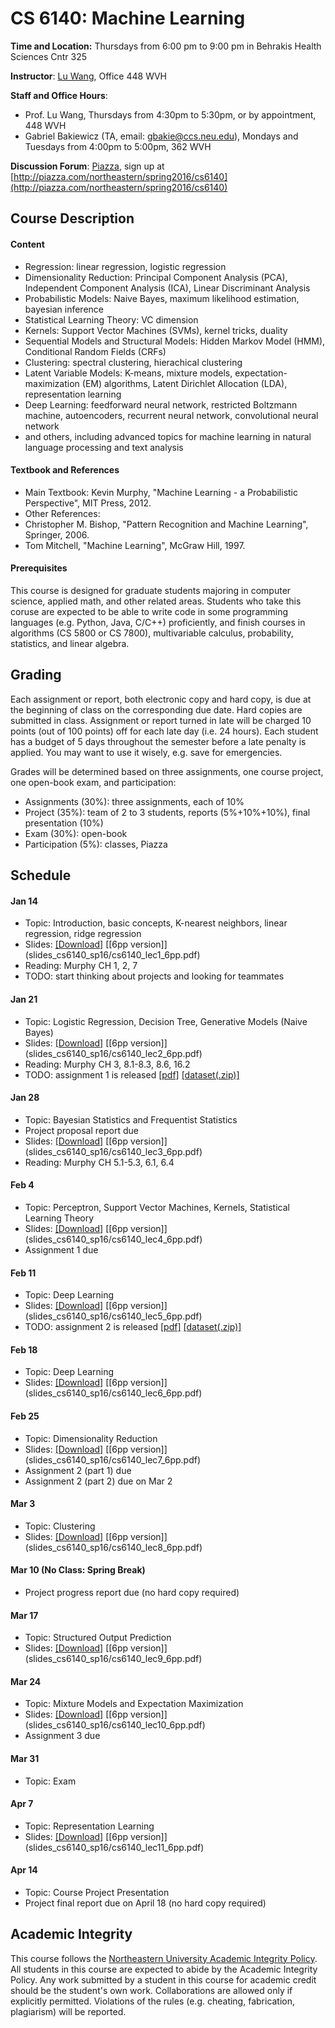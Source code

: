 # CS 6140: Machine Learning

**Time and Location:** Thursdays from 6:00 pm to 9:00 pm in Behrakis Health Sciences Cntr 325

**Instructor**: [Lu Wang](http://www.ccs.neu.edu/home/luwang/), Office 448 WVH

**Staff and Office Hours**: 

* Prof. Lu Wang, Thursdays from 4:30pm to 5:30pm, or by appointment, 448 WVH
* Gabriel Bakiewicz (TA, email: gbakie@ccs.neu.edu), Mondays and Tuesdays from 4:00pm to 5:00pm, 362 WVH

**Discussion Forum**: [Piazza](http://piazza.com/northeastern/spring2016/cs6140/home), sign up at [http://piazza.com/northeastern/spring2016/cs6140](http://piazza.com/northeastern/spring2016/cs6140)


## Course Description
#### Content
* Regression: linear regression, logistic regression
* Dimensionality Reduction: Principal Component Analysis (PCA), Independent Component Analysis (ICA), Linear Discriminant Analysis
* Probabilistic Models: Naive Bayes, maximum likelihood estimation, bayesian inference
* Statistical Learning Theory: VC dimension
* Kernels: Support Vector Machines (SVMs), kernel tricks, duality
* Sequential Models and Structural Models: Hidden Markov Model (HMM), Conditional Random Fields (CRFs)
* Clustering: spectral clustering, hierachical clustering
* Latent Variable Models: K-means, mixture models, expectation-maximization (EM) algorithms, Latent Dirichlet Allocation (LDA), representation learning
* Deep Learning: feedforward neural network, restricted Boltzmann machine, autoencoders, recurrent neural network, convolutional neural network
* and others, including advanced topics for machine learning in natural language processing and text analysis

#### Textbook and References
* Main Textbook: Kevin Murphy, "Machine Learning - a Probabilistic Perspective", MIT Press, 2012.
* Other References: 
 * Christopher M. Bishop, "Pattern Recognition and Machine Learning", Springer, 2006.
 * Tom Mitchell, "Machine Learning", McGraw Hill, 1997.
 
#### Prerequisites
This course is designed for graduate students majoring in computer science, applied math, and other related areas. Students who take this coruse are expected to be able to write code in some programming languages (e.g. Python, Java, C/C++) proficiently, and finish courses in algorithms (CS 5800 or CS 7800), multivariable calculus, probability, statistics, and linear algebra.


## Grading
Each assignment or report, both electronic copy and hard copy, is due at the beginning of class on the corresponding due date. Hard copies are submitted in class. Assignment or report turned in late will be charged 10 points (out of 100 points) off for each late day (i.e. 24 hours). Each student has a budget of 5 days throughout the semester before a late penalty is applied. You may want to use it wisely, e.g. save for emergencies. 

Grades will be determined based on three assignments, one course project, one open-book exam, and participation:

* Assignments (30%): three assignments, each of 10%
* Project (35%): team of 2 to 3 students, reports (5%+10%+10%), final presentation (10%)
* Exam (30%): open-book
* Participation (5%): classes, Piazza
 

## Schedule
#### Jan 14
* Topic: Introduction, basic concepts, K-nearest neighbors, linear regression, ridge regression
* Slides: [[Download]](slides_cs6140_sp16/cs6140_lec1.pdf) [[6pp version]] (slides_cs6140_sp16/cs6140_lec1_6pp.pdf)
* Reading: Murphy CH 1, 2, 7
* TODO: start thinking about projects and looking for teammates

#### Jan 21
* Topic: Logistic Regression, Decision Tree, Generative Models (Naive Bayes)
* Slides: [[Download]](slides_cs6140_sp16/cs6140_lec2.pdf) [[6pp version]] (slides_cs6140_sp16/cs6140_lec2_6pp.pdf)
* Reading: Murphy CH 3, 8.1-8.3, 8.6, 16.2
* TODO: assignment 1 is released [[pdf]](material_cs6140_sp16/cs6140sp16-assignment1.pdf) [[dataset(.zip)]](material_cs6140_sp16/a1_datasets.zip)
 


#### Jan 28
* Topic: Bayesian Statistics and Frequentist Statistics
* Project proposal report due
* Slides: [[Download]](slides_cs6140_sp16/cs6140_lec3.pdf) [[6pp version]] (slides_cs6140_sp16/cs6140_lec3_6pp.pdf)
* Reading: Murphy CH 5.1-5.3, 6.1, 6.4


#### Feb 4
* Topic: Perceptron, Support Vector Machines, Kernels, Statistical Learning Theory
* Slides: [[Download]](slides_cs6140_sp16/cs6140_lec4.pdf) [[6pp version]] (slides_cs6140_sp16/cs6140_lec4_6pp.pdf)
* Assignment 1 due


#### Feb 11
* Topic: Deep Learning
* Slides: [[Download]](slides_cs6140_sp16/cs6140_lec5.pdf) [[6pp version]] (slides_cs6140_sp16/cs6140_lec5_6pp.pdf)
* TODO: assignment 2 is released [[pdf]](material_cs6140_sp16/cs6140sp16-assignment2.pdf) [[dataset(.zip)]](material_cs6140_sp16/a2_datasets.tar.gz)


#### Feb 18
* Topic: Deep Learning
* Slides: [[Download]](slides_cs6140_sp16/cs6140_lec6.pdf) [[6pp version]] (slides_cs6140_sp16/cs6140_lec6_6pp.pdf)


#### Feb 25
* Topic: Dimensionality Reduction
* Slides: [[Download]](slides_cs6140_sp16/cs6140_lec7.pdf) [[6pp version]] (slides_cs6140_sp16/cs6140_lec7_6pp.pdf)
* Assignment 2 (part 1) due
* Assignment 2 (part 2) due on Mar 2


#### Mar 3
* Topic: Clustering
* Slides: [[Download]](slides_cs6140_sp16/cs6140_lec8.pdf) [[6pp version]] (slides_cs6140_sp16/cs6140_lec8_6pp.pdf)


#### Mar 10 (No Class: Spring Break)
* Project progress report due (no hard copy required)


#### Mar 17
* Topic: Structured Output Prediction
* Slides: [[Download]](slides_cs6140_sp16/cs6140_lec9.pdf) [[6pp version]] (slides_cs6140_sp16/cs6140_lec9_6pp.pdf)


#### Mar 24
* Topic: Mixture Models and Expectation Maximization
* Slides: [[Download]](slides_cs6140_sp16/cs6140_lec10.pdf) [[6pp version]] (slides_cs6140_sp16/cs6140_lec10_6pp.pdf)
* Assignment 3 due
  
#### Mar 31
* Topic: Exam


#### Apr 7
* Topic: Representation Learning
* Slides: [[Download]](slides_cs6140_sp16/cs6140_lec11.pdf) [[6pp version]] (slides_cs6140_sp16/cs6140_lec11_6pp.pdf)


#### Apr 14
* Topic: Course Project Presentation
* Project final report due on April 18 (no hard copy required)


## Academic Integrity 
This course follows the [Northeastern University Academic Integrity Policy](http://www.northeastern.edu/osccr/academic-integrity-policy/). All students in this course are expected to abide by the Academic Integrity Policy. Any work submitted by a student in this course for academic credit should be the student's own work. Collaborations are allowed only if explicitly permitted. Violations of the rules (e.g. cheating, fabrication, plagiarism) will be reported.



 


